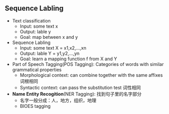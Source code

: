 ## Sequence Labling ##
* Text classification
    * Input: some text x
    * Output: lable y
    * Goal: map between x and y
* Sequence Labling
    * Input: some text X = x1,x2,...,xn
    * Output: lable Y = y1,y2,...,yn
    * Goal: learn a mapping function f from X and Y
* Part of Speech Tagging(POS Tagging): Categories of words with similar grammatical properties 
    * Morphological context: can combine together with the same affixes 词根相同
    * Syntactic context: can pass the substitution test 词性相同
* **Name Entity Recogition**(NER Tagging): 找到句子里的名字部分
    * 名字一般分成：人，地方，组织，地理
    * BIOES tagging
    